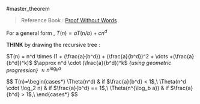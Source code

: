 #master_theorem 
> Reference Book : [Proof Without Words](https://www.amazon.in/Proofs-without-Words-Exercises-Classroom/dp/0883857006)



For a general form , $T(n) = aT(n/b) + cn^d$

**THINK** by drawing the recursive tree :

$T(n) = n^d \times (1 + (\frac{a}{b^d}) + (\frac{a}{b^d})^2 + \dots +(\frac{a}{b^d})^k)$
$\approx n^d \cdot (\frac{a}{b^d})^k$         *{using geometric progression}*
$\approx n ^{\log_b a}$ 


$$
T(n)=\begin{cases*}
\Theta(n^d) & if $\frac{a}{b^d} < 1$,\\
\Theta(n^d \cdot \log_2 n) & if $\frac{a}{b^d} == 1$,\\
\Theta(n^{\log_b a}) & if $\frac{a}{b^d} > 1$,\\
\end{cases*}
$$



